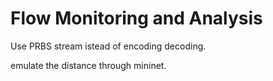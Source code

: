 # Flow Monitoring and Analysis


Use PRBS stream istead of encoding decoding.

emulate the distance through mininet.
